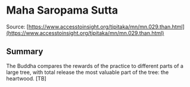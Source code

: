 # Maha Saropama Sutta

Source: [https://www.accesstoinsight.org/tipitaka/mn/mn.029.than.html](https://www.accesstoinsight.org/tipitaka/mn/mn.029.than.html)

## Summary
The Buddha compares the rewards of the practice to different parts of a large tree, with total release the most valuable part of the tree: the heartwood. [TB]